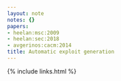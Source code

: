 ```yaml
---
layout: note
notes: {}
papers:
- heelan:msc:2009
- heelan:sec:2018
- avgerinos:cacm:2014
title: Automatic exploit generation
---
```

{% include links.html %}
